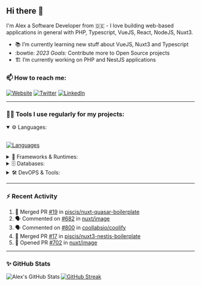 ## Hi there :wave:

I'm Alex a Software Developer from 🇩🇪 - I love building web-based applications in general with PHP, Typescript, VueJS, React, NodeJS, Nuxt3.

- :books: I’m currently learning new stuff about VueJS, Nuxt3 and Typescript
- :bowtie: *2023 Goals:* Contribute more to Open Source projects
- :building_construction: I’m currently working on PHP and NestJS applications

### 📫 How to reach me:

[![Website](https://img.shields.io/website?label=piscis.io&style=for-the-badge&url=https%3A%2F%2Fpiscis.io)](https://piscis.io)
[![Twitter](https://img.shields.io/badge/Twitter-1DA1F2?style=for-the-badge&logo=twitter&logoColor=white)](https://twitter.com/intent/follow?original_referer=https%3A%2F%2Fgithub.com%2Fpiscis&screen_name=piscis168)
[![LinkedIn](https://img.shields.io/badge/LinkedIn-0077B5?style=for-the-badge&logo=linkedin&logoColor=white)](https://linkedin.com/in/alexanderpirsig)

---
### 👨‍💻 Tools I use regularly for my projects:

<details open>
<summary>⚙️ Languages:</summary>
<br>

[![Languages](https://skillicons.dev/icons?i=php,js,ts,sass,css,workers&perline=6)](https://github.com/piscis/)
</details>

<details>
<summary>🤖 Frameworks & Runtimes:</summary>
<br>

[![Frameworks & Runtimes](https://skillicons.dev/icons?i=wordpress,vue,nestjs,nuxtjs,vite,prisma,nodejs,react&perline=6)](https://github.com/piscis/)
</details>


<details>
<summary>🗄️ Databases:</summary>
<br>

[![Databases](https://skillicons.dev/icons?i=mysql,mongodb,redis&perline=6)](https://github.com/piscis/)
</details>

<details>
<summary>🛠️ DevOPS & Tools:</summary>
<br>

[![DevOPS & Tools](https://skillicons.dev/icons?i=bash,docker,git,gitlab,github,cloudflare,vscode&perline=6)](https://github.com/piscis/)
</details>

----

### :zap: Recent Activity

<!--START_SECTION:activity-->
1. 🎉 Merged PR [#19](https://github.com/piscis/nuxt-quasar-boilerplate/pull/19) in [piscis/nuxt-quasar-boilerplate](https://github.com/piscis/nuxt-quasar-boilerplate)
2. 🗣 Commented on [#682](https://github.com/nuxt/image/issues/682) in [nuxt/image](https://github.com/nuxt/image)
3. 🗣 Commented on [#800](https://github.com/coollabsio/coolify/issues/800) in [coollabsio/coolify](https://github.com/coollabsio/coolify)
4. 🎉 Merged PR [#17](https://github.com/piscis/nuxt3-nestjs-boilerplate/pull/17) in [piscis/nuxt3-nestjs-boilerplate](https://github.com/piscis/nuxt3-nestjs-boilerplate)
5. 💪 Opened PR [#702](https://github.com/nuxt/image/pull/702) in [nuxt/image](https://github.com/nuxt/image)
<!--END_SECTION:activity-->

----

### ✨ GitHub Stats
  <img align="left" alt="Alex's GitHub Stats" src="https://github-readme-stats.piscis.vercel.app/api?username=piscis&show_icons=true&hide_border=true&count_private=true&show_icons=true" />

[![GitHub Streak](https://streak-stats.demolab.com/?user=piscis&theme=light)](https://github.com/piscis)

[website]: https://piscis.io
[twitter]: https://twitter.com/piscis168
[linkedin]: https://linkedin.com/in/alexanderpirsig
